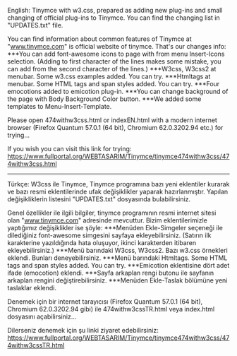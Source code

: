 English:
Tinymce with w3.css, prepared as adding new plug-ins and small changing of official plug-ins to Tinymce.
You can find the changing list in "UPDATES.txt" file.

You can find  information about common features of Tinymce at "www.tinymce.com" is official website of tinymce. 
That's our changes info:
***You can add font-awesome icons to page with from menu Insert-Icons selection. (Adding to first character of the lines makes some mistake, you can add from the second character of the lines.) 
***W3css, W3css2 at menubar. Some w3.css examples added. You can try.
***Htmltags at menubar. Some HTML tags and span styles added. You can try.
***Four emocotions added to emicotion plug-in.
***You can change background of the page with Body Background Color button.
***We added some templates to Menu-Insert-Template.


Please open 474withw3css.html or indexEN.html  with a modern internet browser (Firefox Quantum 57.0.1 (64 bit), Chromium 62.0.3202.94 etc.) for trying...

If you wish you can visit this link for trying:
https://www.fullportal.org/WEBTASARIM/Tinymce/tinymce474withw3css/474withw3css.html

****************************************************************************************
Türkçe:
W3css ile Tinymce, Tinymce programına bazı yeni eklentiler kurarak ve bazı resmi eklentilerinde ufak değişiklikler yaparak hazırlanmıştır.
Yapılan değişikliklerin listesini "UPDATES.txt" dosyasında bulabilirsiniz.

Genel özellikler ile ilgili bilgiler, tinymce programının resmi internet sitesi olan "www.tinymce.com" adresinde mevcuttur.
Bizim eklentilerimizle yaptığımız değişiklikler ise şöyle:
***Menüden Ekle-Simgeler seçeneği ile dilediğiniz font-awesome simgesini sayfaya ekleyebilirsiniz. (Satırın ilk karakterine yazıldığında hata oluşuyor, ikinci karakterden itibaren ekleyebilirsiniz.)
***Menü barındaki W3css, W3css2. Bazı w3.css örnekleri eklendi. Bunları deneyebilirsiniz.
***Menü barındaki Htmltags. Some HTML tags and span styles added. You can try.
***Emicotion eklentisine dört adet ifade (emocotion) eklendi.
***Sayfa arkaplan rengi butonu ile sayfanın arkaplan rengini değiştirebilirsiniz. 
***Menüden Ekle-Taslak bölümüne yeni taslaklar eklendi.


Denemek için bir internet tarayıcısı (Firefox Quantum 57.0.1 (64 bit), Chromium 62.0.3202.94 gibi) ile 474withw3cssTR.html veya index.html dosyasını açabilirsiniz...

Dilerseniz denemek için şu linki ziyaret edebilirsiniz:
https://www.fullportal.org/WEBTASARIM/Tinymce/tinymce474withw3css/474withw3cssTR.html


